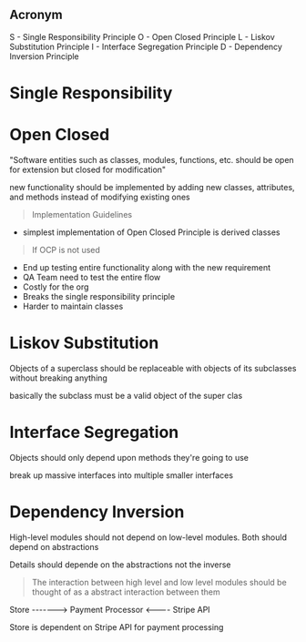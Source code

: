## Acronym
S - Single Responsibility Principle
O - Open Closed Principle
L - Liskov Substitution Principle
I - Interface Segregation Principle
D - Dependency Inversion Principle

# Single Responsibility


# Open Closed 
"Software entities such as classes, modules, functions, etc. should be open for extension but closed for modification"

new functionality should be implemented by adding new classes, attributes, and methods instead of modifying existing ones

> Implementation Guidelines
- simplest implementation of Open Closed Principle is derived classes

> If OCP is not used
-  End up testing entire functionality along with the new requirement
-  QA Team need to test the entire flow
-  Costly for the org
-  Breaks the single responsibility principle
-  Harder to maintain classes

# Liskov Substitution
Objects of a superclass should be replaceable with objects of its subclasses without breaking anything

basically the subclass must be a valid object of the super clas

# Interface Segregation
Objects should only depend upon methods they're going to use

break up massive interfaces into multiple smaller interfaces


# Dependency Inversion
High-level modules should not depend on low-level modules. Both should depend on abstractions


Details should depende on the abstractions not the inverse

> The interaction between high level and low level modules should be thought of as a abstract interaction between them


Store -------> Payment Processor <---- Stripe API

Store is dependent on Stripe API for payment processing